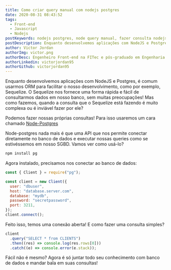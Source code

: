 ```yaml
---
title: Como criar query manual com nodejs postgres
date: 2020-08-31 08:43:52
tags:
  - Front-end
  - Javascript
  - Nodejs
postKeywords: nodejs postgres, node query manual, fazer consulta nodejs, consulta propria postgres, select nodejs postgres, select banco, front-end, nodejs, postgres, sequelize, query manual, node-postgres
postDescription: Enquanto desenvolvemos aplicações com NodeJS e Postgres, é comum usarmos ORM para facilitar o nosso desenvolvimento, como por exemplo, Sequelize. O Sequelize nos fornece uma forma rápida e fácil de consultarmos dados em nosso banco, sem muitas preocupações! Mas como fazemos, quando a consulta que o Sequelize está fazendo é muito complexa ou é inviável fazer por ele? Podemos fazer nossas próprias consultas! Para isso usaremos um cara chamado Node-Postgres
author: Victor Jordan
authorImg: victor.png
authorDesc: Engenheiro Front-end na FITec e pós-graduado em Engenharia de Software pela PUC-MG e formado em Banco de Dados pela Fatec, apaixonado por usabilidade, performance e UX!
authorLinkedin: victorjordan95
authorGithub: victorjordan95
---
```


Enquanto desenvolvemos aplicações com NodeJS e Postgres, é comum usarmos ORM para facilitar o nosso desenvolvimento, como por exemplo, Sequelize.
O Sequelize nos fornece uma forma rápida e fácil de consultarmos dados em nosso banco, sem muitas preocupações!
Mas como fazemos, quando a consulta que o Sequelize está fazendo é muito complexa ou é inviável fazer por ele?

Podemos fazer nossas próprias consultas! Para isso usaremos um cara chamado [Node-Postgres](https://node-postgres.com/)

<!-- more -->

Node-postgres nada mais é que uma API que nos permite conectar diretamente no banco de dados e executar nossas queries como se estivéssemos em nosso SGBD.
Vamos ver como usá-lo?

```cmd
npm install pg
```

Agora instalado, precisamos nos conectar ao banco de dados:

```js
const { Client } = require("pg");

const client = new Client({
  user: "dbuser",
  host: "database.server.com",
  database: "mydb",
  password: "secretpassword",
  port: 3211,
});
client.connect();
```

Feito isso, temos uma conexão aberta!
E como fazer uma consulta simples?

```js
client
  .query("SELECT * from CLIENTS")
  .then((res) => console.log(res.rows[0]))
  .catch((e) => console.error(e.stack));
```

Fácil não é mesmo?
Agora é só juntar todo seu conhecimento com banco de dados e mandar bala em suas consultas!
